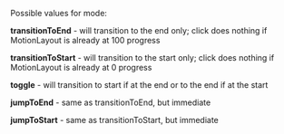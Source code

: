 Possible values for mode:

**transitionToEnd** - will transition to the end only; click does nothing if MotionLayout is already at 100 progress

**transitionToStart** - will transition to the start only; click does nothing if MotionLayout is already at 0 progress

**toggle** - will transition to start if at the end or to the end if at the start

**jumpToEnd** - same as transitionToEnd, but immediate

**jumpToStart** - same as transitionToStart, but immediate
